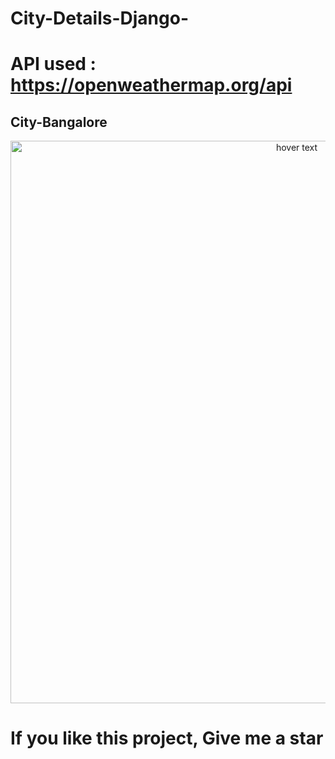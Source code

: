# City-Details-Django-
# API used : https://openweathermap.org/api
## City-Bangalore

<p align="center">
  <img src="https://github.com/Nix-code/City-Details-Django-/blob/main/city-details-output.png" width="900" title="hover text">
  
</p>

# If you like this project, Give me a star
